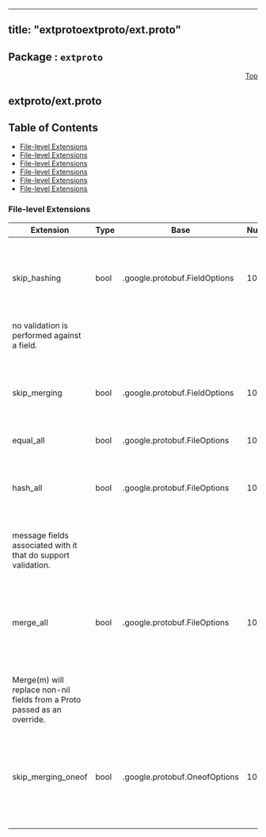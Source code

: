 
---
title: "extprotoextproto/ext.proto"
---

## Package : `extproto`



<a name="top"></a>

<a name="API Reference for extproto/ext.proto"></a>
<p align="right"><a href="#top">Top</a></p>

## extproto/ext.proto


## Table of Contents


  - [File-level Extensions](#extproto/ext.proto-extensions)
  - [File-level Extensions](#extproto/ext.proto-extensions)
  - [File-level Extensions](#extproto/ext.proto-extensions)
  - [File-level Extensions](#extproto/ext.proto-extensions)
  - [File-level Extensions](#extproto/ext.proto-extensions)
  - [File-level Extensions](#extproto/ext.proto-extensions)




 

 


<a name="extproto/ext.proto-extensions"></a>

### File-level Extensions
| Extension | Type | Base | Number | Description |
| --------- | ---- | ---- | ------ | ----------- |
| skip_hashing | bool | .google.protobuf.FieldOptions | 10071 | Rules specify the validations to be performed on this field. By default,
no validation is performed against a field. |
| skip_merging | bool | .google.protobuf.FieldOptions | 10072 | This field will not be merged when a message&#39;s Merge() method is called. |
| equal_all | bool | .google.protobuf.FileOptions | 10072 |  |
| hash_all | bool | .google.protobuf.FileOptions | 10071 | Disabled nullifies any validation rules for this message, including any
message fields associated with it that do support validation. |
| merge_all | bool | .google.protobuf.FileOptions | 10073 | enabling merge_all for a file will generate a Merge(m) method for all Messages in the file.
Merge(m) will replace non-nil fields from a Proto passed as an override. |
| skip_merging_oneof | bool | .google.protobuf.OneofOptions | 10072 | The fields in this oneof will not be merged when a message&#39;s Merge() method is called. |

 

 

